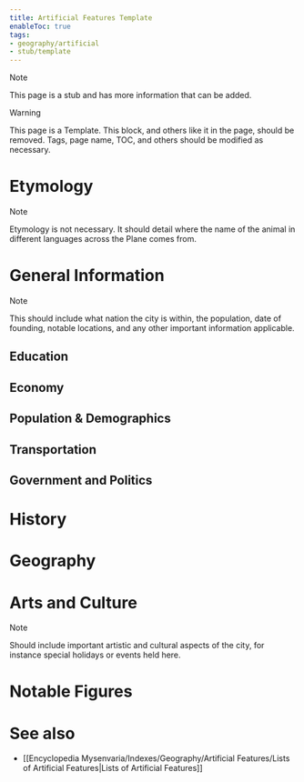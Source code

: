 ```yaml
---
title: Artificial Features Template
enableToc: true
tags:
- geography/artificial
- stub/template
---
```


> [!note]
> This page is a stub and has more information that can be added.

> [!warning]
> This page is a Template. This block, and others like it in the page, should be removed. Tags, page name, TOC, and others should be modified as necessary.

# Etymology

> [!note]
> Etymology is not necessary. It should detail where the name of the animal in different languages across the Plane comes from.
# General Information

> [!note]
> This should include what nation the city is within, the population, date of founding, notable locations, and any other important information applicable.
## Education

## Economy

## Population & Demographics

## Transportation

## Government and Politics

# History

# Geography

# Arts and Culture

> [!note]
> Should include important artistic and cultural aspects of the city, for instance special holidays or events held here.
# Notable Figures

# See also
- [[Encyclopedia Mysenvaria/Indexes/Geography/Artificial Features/Lists of Artificial Features|Lists of Artificial Features]]
